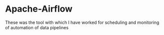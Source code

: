 # Apache-Airflow
These was the tool with which I have worked  for scheduling and monitoring of automation of data  pipelines 
